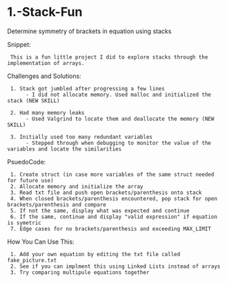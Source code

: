 # 1.-Stack-Fun
Determine symmetry of brackets in equation using stacks

Snippet:

     This is a fun little project I did to explore stacks through the implementation of arrays. 


Challenges and Solutions:

     1. Stack got jumbled after progressing a few lines
          - I did not allocate memory. Used malloc and initialized the stack (NEW SKILL)
     
     2. Had many memory leaks
          - Used Valgrind to locate them and deallocate the memory (NEW SKILL)
     
     3. Initially used too many redundant variables
          - Stepped through when debugging to monitor the value of the variables and locate the similarities 


PsuedoCode:
     
     1. Create struct (in case more variables of the same struct needed for future use)
     2. Allocate memory and initialize the array
     3. Read txt file and push open brackets/parenthesis onto stack
     4. When closed brackets/parenthesis encountered, pop stack for open brackets/parenthesis and compare
     5. If not the same, display what was expected and continue
     6. If the same, continue and display "valid expression" if equation is symetric 
     7. Edge cases for no brackets/parenthesis and exceeding MAX_LIMIT
     

How You Can Use This:

     1. Add your own equation by editing the txt file called fake_picture.txt
     2. See if you can implment this using Linked Lists instead of arrays
     3. Try comparing multipule equations together
